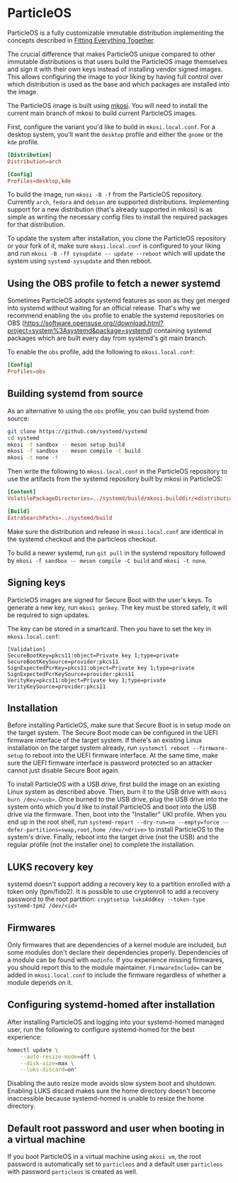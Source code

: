 # ParticleOS

ParticleOS is a fully customizable immutable distribution implementing the
concepts described in
[Fitting Everything Together](https://0pointer.net/blog/fitting-everything-together.html).

The crucial difference that makes ParticleOS unique compared to other immutable
distributions is that users build the ParticleOS image themselves and sign it
with their own keys instead of installing vendor signed images. This allows
configuring the image to your liking by having full control over which
distribution is used as the base and which packages are installed into the
image.

The ParticleOS image is built using [mkosi](https://github.com/systemd/mkosi).
You will need to install the current main branch of mkosi to build current 
ParticleOS images.

First, configure the variant you'd like to build in `mkosi.local.conf`. For a
desktop system, you'll want the `desktop` profile and either the `gnome` or the
`kde` profile.

```conf
[Distribution]
Distribution=arch

[Config]
Profiles=desktop,kde
```

To build the image, run `mkosi -B -f` from the ParticleOS repository. Currently
`arch`, `fedora` and `debian` are supported distributions. Implementing support for a
new distribution (that's already supported in mkosi) is as simple as writing the
necessary config files to install the required packages for that distribution.

To update the system after installation, you clone the ParticleOS repository
or your fork of it, make sure `mkosi.local.conf` is configured to your liking and
run `mkosi -B -ff sysupdate -- update --reboot` which will update the system using
`systemd-sysupdate` and then reboot.

## Using the OBS profile to fetch a newer systemd

Sometimes ParticleOS adopts systemd features as soon as they get merged into
systemd without waiting for an official release. That's why we recommend
enabling the `obs` profile to enable the systemd repositories on OBS
(https://software.opensuse.org//download.html?project=system%3Asystemd&package=systemd)
containing systemd packages which are built every day from systemd's git main
branch.

To enable the `obs` profile, add the following to `mkosi.local.conf`:

```conf
[Config]
Profiles=obs
```

## Building systemd from source

As an alternative to using the `obs` profile, you can build systemd from source:

```sh
git clone https://github.com/systemd/systemd
cd systemd
mkosi -f sandbox -- meson setup build
mkosi -f sandbox -- meson compile -C build
mkosi -t none -f
```

Then write the following to `mkosi.local.conf` in the ParticleOS repository to
use the artifacts from the systemd repository built by mkosi in ParticleOS:

```conf
[Content]
VolatilePackageDirectories=../systemd/build/mkosi.builddir/<distribution>~<release>~<arch>

[Build]
ExtraSearchPaths=../systemd/build
```

Make sure the distribution and release in `mkosi.local.conf` are identical in the
systemd checkout and the particleos checkout.

To build a newer systemd, run `git pull` in the systemd repository followed by
 `mkosi -f sandbox -- meson compile -C build` and `mkosi -t none`.

## Signing keys

ParticleOS images are signed for Secure Boot with the user's keys. To generate a new key,
run `mkosi genkey`. The key must be stored safely, it will be required to sign updates.

The key can be stored in a smartcard. Then you have to set the key in `mkosi.local.conf`:

```
[Validation]
SecureBootKey=pkcs11:object=Private key 1;type=private
SecureBootKeySource=provider:pkcs11
SignExpectedPcrKey=pkcs11:object=Private key 1;type=private
SignExpectedPcrKeySource=provider:pkcs11
VerityKey=pkcs11:object=Private key 1;type=private
VerityKeySource=provider:pkcs11
```

## Installation

Before installing ParticleOS, make sure that Secure Boot is in setup mode on the
target system. The Secure Boot mode can be configured in the UEFI firmware
interface of the target system. If there's an existing Linux installation on the
target system already, run `systemctl reboot --firmware-setup` to reboot into
the UEFI firmware interface. At the same time, make sure the UEFI firmware
interface is password protected so an attacker cannot just disable Secure Boot
again.

To install ParticleOS with a USB drive, first build the image on an existing
Linux system as described above. Then, burn it to the USB drive with
`mkosi burn /dev/<usb>`. Once burned to the USB drive, plug the USB drive into
the system onto which you'd like to install ParticleOS and boot into the USB
drive via the firmware. Then, boot into the "Installer" UKI profile. When you
end up in the root shell, run
`systemd-repart --dry-run=no --empty=force --defer-partitions=swap,root,home /dev/<drive>`
to install ParticleOS to the system's drive. Finally, reboot into the target
drive (not the USB) and the regular profile (not the installer one) to complete
the installation.

## LUKS recovery key

systemd doesn't support adding a recovery key to a partition enrolled with a token
only (tpm/fido2). It is possible to use cryptenroll to add a recovery password
to the root partition: `cryptsetup luksAddKey --token-type systemd-tpm2 /dev/<id>`

## Firmwares

Only firmwares that are dependencies of a kernel module are included, but some
modules don't declare their dependencies properly. Dependencies of a module can be
found with `modinfo`. If you experience missing firmwares, you should report
this to the module maintainer. `FirmwareInclude=` can be added in `mkosi.local.conf`
to include the firmware regardless of whether a module depends on it.

## Configuring systemd-homed after installation

After installing ParticleOS and logging into your systemd-homed managed user,
run the following to configure systemd-homed for the best experience:

```sh
homectl update \
    --auto-resize-mode=off \
    --disk-size=max \
    --luks-discard=on"
```

Disabling the auto resize mode avoids slow system boot and shutdown. Enabling
LUKS discard makes sure the home directory doesn't become inaccessible because
systemd-homed is unable to resize the home directory.

## Default root password and user when booting in a virtual machine

If you boot ParticleOS in a virtual machine using `mkosi vm`, the root password
is automatically set to `particleos` and a default user `particleos` with password
`particleos` is created as well.
